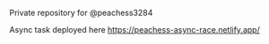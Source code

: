 Private repository for @peachess3284

Async task deployed here https://peachess-async-race.netlify.app/
